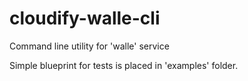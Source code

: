 # cloudify-walle-cli
Command line utility for 'walle' service

Simple blueprint for tests is placed in 'examples' folder.
